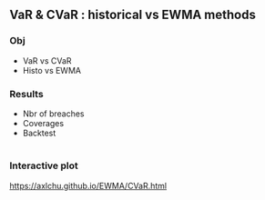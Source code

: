 ## VaR & CVaR : historical vs EWMA methods

### Obj
- VaR vs CVaR
- Histo vs EWMA

### Results
- Nbr of breaches
- Coverages
- Backtest

#
### Interactive plot

https://axlchu.github.io/EWMA/CVaR.html
